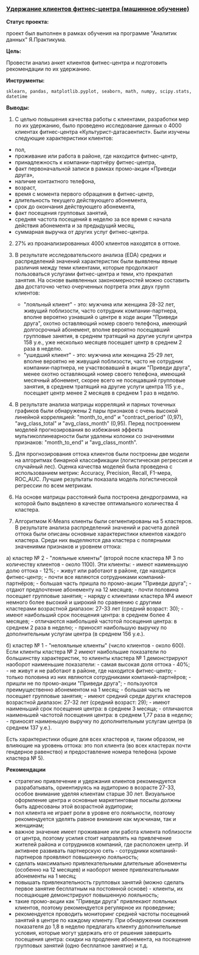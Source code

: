 ### <a href="https://github.com/OJhonny/Data-Analyst-Yandex.Practicum-/blob/main/Fitness_center_customer_retention_(machine_learning)/%D0%A3%D0%B4%D0%B5%D1%80%D0%B6%D0%B0%D0%BD%D0%B8%D0%B5%20%D0%BA%D0%BB%D0%B8%D0%B5%D0%BD%D1%82%D0%BE%D0%B2%20%D1%84%D0%B8%D1%82%D0%BD%D0%B5%D1%81-%D1%86%D0%B5%D0%BD%D1%82%D1%80%D0%B0%20(%D0%BC%D0%B0%D1%88%D0%B8%D0%BD%D0%BD%D0%BE%D0%B5%20%D0%BE%D0%B1%D1%83%D1%87%D0%B5%D0%BD%D0%B8%D0%B5)%20.ipynb" target="blank">Удержание клиентов фитнес-центра (машинное обучение) </a>

**Статус проекта:**

проект был выполнен в рамках обучения на программе "Аналитик данных" Я.Практикума.

**Цель:**

Провести анализ анкет клиентов фитнес-центра и подготовить рекомендации по их удержанию.

**Инструменты:**

`sklearn, pandas, matplotlib.pyplot, seaborn, math, numpy, scipy.stats, datetime`

**Выводы:**
1. С целью повышения качества работы с клиентами, разработки мер по их удержанию, было проведено исследование данных о 4000 клиентах фитнес-центра «Культурист-датасаентист». Были изучены следующие характеристики клиентов: 
  - пол, 
  - проживание или работа в районе, где находится фитнес-центр, 
  - принадлежность к компании-партнёру фитнес-центра, 
  - факт первоначальной записи в рамках промо-акции «Приведи друга», 
  - наличие контактного телефона, 
  - возраст, 
  - время с момента первого обращения в фитнес-центр, 
  - длительность текущего действующего абонемента, 
  - срок до окончания действующего абонемента, 
  - факт посещения групповых занятий, 
  - средняя частота посещений в неделю за все время с начала действия абонемента и за предыдущий месяц, 
  - суммарная выручка от других услуг фитнес-центра.


2. 27% из проанализированных 4000 клиентов находятся в оттоке.


3. В результате исследовательского анализа (EDA) средних и распределений значений характеристик были выявлены явные различия между теми клиентами, которые продолжают пользоваться услугами фитнес-центра и теми, кто прекратил занятия. На основе выявленных закономерностей можно составить два достаточно четко очерченных портрета этих двух групп клиентов:
   - "лояльный клиент" - это: мужчина или женщина 28-32 лет, живущий поблизости, часто сотрудник компании-партнера, вполне вероятно узнавший о центре в ходе акции "Приведи друга", охотно оставляющий номер своего телефона, имеющий долгосрочный абонемент, вполне вероятно посещавший групповые занятия, в среднем тратящий на другие услуги центра 158 у.е., уже несколько месяцев посещает центр в среднем 2 раза в неделю.
   - "ушедший клиент" - это: мужчина или женщина 25-29 лет, вполне вероятно не живущий поблизости, часто не сотрудник компании-партнера, не участвовавший в акции "Приведи друга", менее охотно оставляющий номер своего телефона, имеющий месячный абонемент, скорее всего не посещавший групповые занятия, в среднем тратящий на другие услуги центра 115 у.е., посещает центр менее 2 месяцев в среднем 1 раз в неделю.


4. В результате анализа матрицы корреляций и парных точечных графиков были обнаружены 2 пары признаков с очень высокой линейной корреляцией: "month_to_end" и "contract_period" (0,97), "avg_class_total" и "avg_class_month" (0,95). Перед построением моделей прогнозирования во избежания эффекта мультиколлинеарности были удалены колонки со значениями признаков: "month_to_end" и "avg_class_month".


5. Для прогнозирования оттока клиентов были построены две модели на алгоритмах бинарной классификации (логистическая регрессия и случайный лес). Оценка качества моделей была проведена с использованием метрик: Accuracy, Precision, Recall, F1-мера, ROC_AUC. Лучшие результаты показала модель логистической регрессии по всем метрикам.


6. На основе матрицы расстояний была построена дендрограмма, на которой было выделено в качестве оптимального количества 4 кластера.


7. Алгоритмом K-Means клиенты были сегментированы на 5 кластеров. В результате анализа распределений значений и расчета долей оттока были описаны основные характеристики клиентов каждого кластера. Среди них выделяются два кластера с полярными значениями признаков и уровнем оттока:
  
  а) кластер № 2 - "лояльные клиенты" (второй после кластера № 3 по количеству клиентов - около 1100). Эти клиенты:
    - имеют наименьшую долю оттока - 12%; 
    - живут или работают в районе, где находится фитнес-центр;
    - почти все являются сотрудниками компаний-партнёров;
    - большая часть пришла по промо-акции "Приведи друга";
    - отдают предпочтение абонементу на 12 месяцев;
    - почти половина посещает групповые занятия;
    - наряду с клиентами кластера №4 имеют немного более высокий и широкий по сравнению  с другими кластерами возрастной диапазон: 27-33 лет (средний возраст: 30);
    - имеют наибольший срок посещения центра: в среднем более 4 месяцев;
    - отличаются наибольшей частотой посещения центра: в среднем 2 раза в неделю;
    - приносят наибольшую выручку по дополнительным услугам центра (в среднем 156 у.е.).
    
  б) кластер № 1 - "нелояльные клиенты" (число клиентов - около 600). Если клиенты кластера № 2 имеют наибольшие показатели по большинству характеристик, то клиенты кластера № 1 демонстрируют наоборот наименьшие показатели: 
    - самая высокая доля оттока - 40%;
    - не живут и не работают в районе, где находится фитнес-центр;
    - только половина из них являются сотрудниками компаний-партнёров;
    - пришли не по промо-акции "Приведи друга";
    - пользуются преимущественно абонементом на 1 месяц;
    - большая часть не посещает групповые занятия;
    - имеют средний среди других кластеров возрастной диапазон: 27-32 лет (средний возраст: 29);
    - имеют наименьший срок посещения центра: в среднем 3 месяца;
    - отличаются наименьшей частотой посещения центра: в среднем 1,77 раза в неделю;
    - приносят наименьшую выручку по дополнительным услугам центра (в среднем 137 у.е.).
    
Есть характеристики общие для всех кластеров и, таким образом, не влияющие на уровень оттока: это пол клиента (во всех кластерах почти гендерное равенство) и предоставление номера телефона (кроме кластера № 5). 


**Рекомендации**

 - стратегию привлечение и удержания клиентов рекомендуется разрабатывать, ориентируясь на аудиторию в возрасте 27-33, особое внимание уделяя клиентам старше 30 лет. Визуальное оформление центра и основные маркетинговые посылы должны быть адресованы этой возрастной аудитории;
 - пол клиента не играет роли в уровне его лояльности, поэтому рекомендуется уделять равное внимание как мужчинам, так и женщинам;
 - важное значение имеет проживание или работа клиента поблизости от центра, поэтому усилия стоит направлять на привлечение жителей района и сотрудников компаний, где расположен центр. И активнее развивать партнерскую сеть - сотрудники компаний-партнеров проявляют повышенную лояльность;
 - сделать максимально привлекательными длительные абонементы (особенно на 12 месяцев) и наоборот менее привлекательными абонементы на 1 месяц;
 - повышать привлекательность групповых занятий (можно сделать первое занятие бесплатным на постоянной основе) - клиенты, их посещающие демонстрируют повышенную лояльность;
 - такие промо-акции как "Приведи друга" привлекают лояльных клиентов, поэтому рекомендуется регулярное их проведение;
 - рекомендуется проводить мониторинг средней частоты посещений занятий в центре по каждому клиенту. При обнаружении снижения показателя до 1,8 в неделю предлагать клиенту дополнительные условия, которые могут удержать его от решения завершить посещения центра: скидки на продление абонемента, на посещение групповых занятий (одно бесплатное занятие) и т.д.
